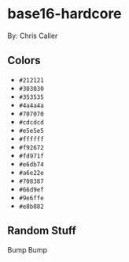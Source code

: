 # base16-hardcore

By: Chris Caller

## Colors

* `#212121`
* `#303030`
* `#353535`
* `#4a4a4a`
* `#707070`
* `#cdcdcd`
* `#e5e5e5`
* `#ffffff`
* `#f92672`
* `#fd971f`
* `#e6db74`
* `#a6e22e`
* `#708387`
* `#66d9ef`
* `#9e6ffe`
* `#e8b882`

## Random Stuff

Bump
Bump
